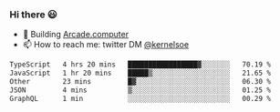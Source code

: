 ### Hi there 😃

- 🔨 Building [Arcade.computer](https://arcade.computer)
- 📫 How to reach me: twitter DM [@kernelsoe](https://twitter.com/kernelsoe)

<!--START_SECTION:waka-->

```txt
TypeScript   4 hrs 20 mins   █████████████████▓░░░░░░░   70.19 %
JavaScript   1 hr 20 mins    █████▒░░░░░░░░░░░░░░░░░░░   21.65 %
Other        23 mins         █▓░░░░░░░░░░░░░░░░░░░░░░░   06.30 %
JSON         4 mins          ▒░░░░░░░░░░░░░░░░░░░░░░░░   01.25 %
GraphQL      1 min           ░░░░░░░░░░░░░░░░░░░░░░░░░   00.29 %
```

<!--END_SECTION:waka-->
